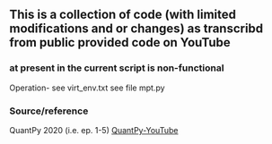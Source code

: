 ## **This is a collection of code (with limited modifications and or changes) as transcribd from public provided code on YouTube**
### at present in the current script is non-functional


Operation-
see virt_env.txt
see file mpt.py


### Source/reference

QuantPy 2020 (i.e. ep. 1-5) [QuantPy-YouTube](https://www.youtube.com/watch?v=Isutk-wqJfE)